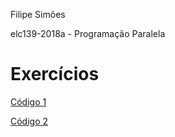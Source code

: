 Filipe Simões

elc139-2018a - Programação Paralela

# Exercícios

[Código 1](t8/matriz_multi_ex1.c)

[Código 2](t8/matriz_multi_ex2.c)
